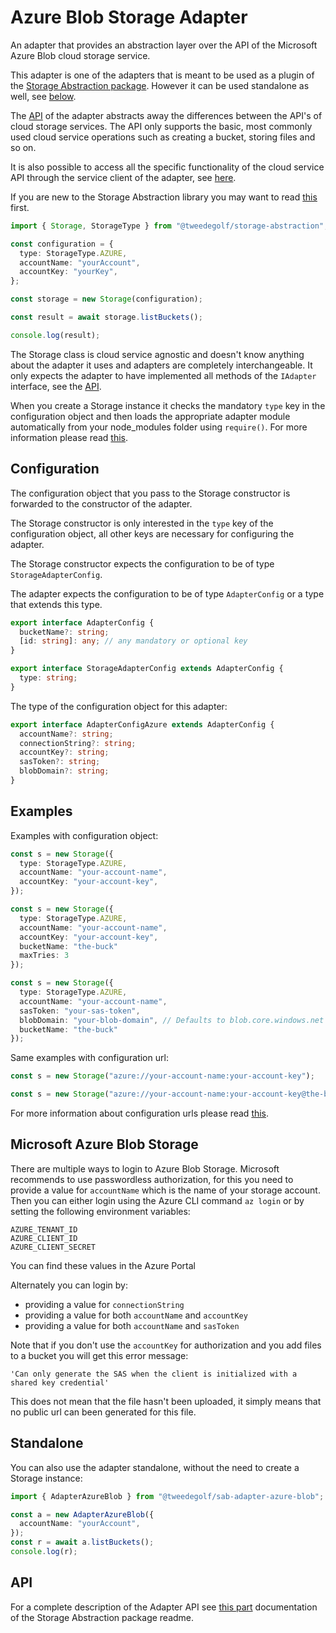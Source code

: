 # Azure Blob Storage Adapter

An adapter that provides an abstraction layer over the API of the Microsoft Azure Blob cloud storage service.

This adapter is one of the adapters that is meant to be used as a plugin of the [Storage Abstraction package](https://www.npmjs.com/package/@tweedegolf/storage-abstraction). However it can be used standalone as well, see [below](#standalone).

The [API](https://github.com/tweedegolf/storage-abstraction/tree/master?tab=readme-ov-file#adapter-api) of the adapter abstracts away the differences between the API's of cloud storage services. The API only supports the basic, most commonly used cloud service operations such as creating a bucket, storing files and so on.

It is also possible to access all the specific functionality of the cloud service API through the service client of the adapter, see [here](https://github.com/tweedegolf/storage-abstraction/tree/master?tab=readme-ov-file#getserviceclient).

If you are new to the Storage Abstraction library you may want to read [this](https://github.com/tweedegolf/storage-abstraction/blob/master/README.md#how-it-works) first.

```typescript
import { Storage, StorageType } from "@tweedegolf/storage-abstraction";

const configuration = {
  type: StorageType.AZURE,
  accountName: "yourAccount",
  accountKey: "yourKey",
};

const storage = new Storage(configuration);

const result = await storage.listBuckets();

console.log(result);
```

The Storage class is cloud service agnostic and doesn't know anything about the adapter it uses and adapters are completely interchangeable. It only expects the adapter to have implemented all methods of the `IAdapter` interface, see the [API](https://github.com/tweedegolf/storage-abstraction/blob/master/README.md#adapter-api).

When you create a Storage instance it checks the mandatory `type` key in the configuration object and then loads the appropriate adapter module automatically from your node_modules folder using `require()`. For more information please read [this](https://github.com/tweedegolf/storage-abstraction/blob/master/README.md#register-your-adapter).

## Configuration

The configuration object that you pass to the Storage constructor is forwarded to the constructor of the adapter.

The Storage constructor is only interested in the `type` key of the configuration object, all other keys are necessary for configuring the adapter.

The Storage constructor expects the configuration to be of type `StorageAdapterConfig`.

The adapter expects the configuration to be of type `AdapterConfig` or a type that extends this type.

```typescript
export interface AdapterConfig {
  bucketName?: string;
  [id: string]: any; // any mandatory or optional key
}

export interface StorageAdapterConfig extends AdapterConfig {
  type: string;
}
```

The type of the configuration object for this adapter:

```typescript
export interface AdapterConfigAzure extends AdapterConfig {
  accountName?: string;
  connectionString?: string;
  accountKey?: string;
  sasToken?: string;
  blobDomain?: string;
}
```

## Examples

Examples with configuration object:

```typescript
const s = new Storage({
  type: StorageType.AZURE,
  accountName: "your-account-name",
  accountKey: "your-account-key",
});

const s = new Storage({
  type: StorageType.AZURE,
  accountName: "your-account-name",
  accountKey: "your-account-key",
  bucketName: "the-buck"
  maxTries: 3
});

const s = new Storage({
  type: StorageType.AZURE,
  accountName: "your-account-name",
  sasToken: "your-sas-token",
  blobDomain: "your-blob-domain", // Defaults to blob.core.windows.net
  bucketName: "the-buck"
});
```

Same examples with configuration url:

```typescript
const s = new Storage("azure://your-account-name:your-account-key");

const s = new Storage("azure://your-account-name:your-account-key@the-buck?maxTries=3");
```

For more information about configuration urls please read [this](https://github.com/tweedegolf/storage-abstraction/blob/master/README.md#configuration-url).

## Microsoft Azure Blob Storage

There are multiple ways to login to Azure Blob Storage. Microsoft recommends to use passwordless authorization, for this you need to provide a value for `accountName` which is the name of your storage account. Then you can either login using the Azure CLI command `az login` or by setting the following environment variables:

```shell
AZURE_TENANT_ID
AZURE_CLIENT_ID
AZURE_CLIENT_SECRET

```

You can find these values in the Azure Portal

Alternately you can login by:

- providing a value for `connectionString`
- providing a value for both `accountName` and `accountKey`
- providing a value for both `accountName` and `sasToken`

Note that if you don't use the `accountKey` for authorization and you add files to a bucket you will get this error message:

`'Can only generate the SAS when the client is initialized with a shared key credential'`

This does not mean that the file hasn't been uploaded, it simply means that no public url can been generated for this file.

## Standalone

You can also use the adapter standalone, without the need to create a Storage instance:

```typescript
import { AdapterAzureBlob } from "@tweedegolf/sab-adapter-azure-blob";

const a = new AdapterAzureBlob({
  accountName: "yourAccount",
});
const r = await a.listBuckets();
console.log(r);
```

## API

For a complete description of the Adapter API see [this part](https://github.com/tweedegolf/storage-abstraction/blob/master/README.md#adapter-api) documentation of the Storage Abstraction package readme.
